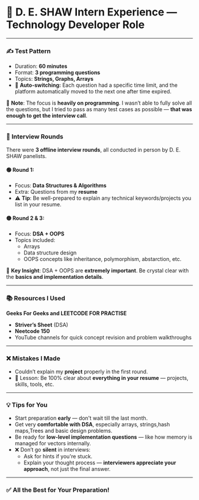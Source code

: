 # 📌 D. E. SHAW Intern Experience — Technology Developer Role

---

### ✍️ **Test Pattern**

- Duration: **60 minutes**
- Format: **3 programming questions**
- Topics: **Strings, Graphs, Arrays**
- 🔄 **Auto-switching:** Each question had a specific time limit, and the platform automatically moved to the next one after time expired.

🧠 **Note**: The focus is **heavily on programming**. I wasn’t able to fully solve all the questions, but I tried to pass as many test cases as possible — **that was enough to get the interview call**. 

---

### 👥 **Interview Rounds**

There were **3 offline interview rounds**, all conducted in person by D. E. SHAW panelists.

#### 🟢 Round 1:
- Focus: **Data Structures & Algorithms**
- Extra: Questions from my **resume**
- ⚠️ **Tip**: Be well-prepared to explain any technical keywords/projects you list in your resume.

#### 🟡 Round 2 & 3:
- Focus: **DSA + OOPS**
- Topics included:
  - Arrays
  - Data structure design
  - OOPS concepts like inheritance, polymorphism, abstarction, etc.

📌 **Key Insight**: DSA + OOPS are **extremely important**. Be crystal clear with the **basics and implementation details**.

---

### 📚 **Resources I Used**
**Geeks For Geeks and LEETCODE FOR PRACTISE**
- **Striver’s Sheet** (DSA)
- **Neetcode 150**
- YouTube channels for quick concept revision and problem walkthroughs

---

### ❌ **Mistakes I Made**

- Couldn’t explain my **project** properly in the first round.
- 📝 Lesson: Be 100% clear about **everything in your resume** — projects, skills, tools, etc.

---

### 💡 **Tips for You**

- Start preparation **early** — don't wait till the last month.
- Get very **comfortable with DSA**, especially arrays, strings,hash maps,Trees and basic design problems.
- Be ready for **low-level implementation questions** — like how memory is managed for vectors internally.
- ❌ Don’t go **silent** in interviews:
  - Ask for hints if you're stuck.
  - Explain your thought process — **interviewers appreciate your approach**, not just the final answer.

---

### ✅ **All the Best for Your Preparation!**

